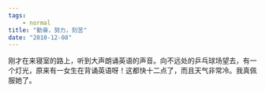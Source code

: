 ```yaml
---
tags:
    - normal
title: "勤奋，努力，刻苦"
date: "2010-12-08"
---
```


刚才在来寝室的路上，听到大声朗诵英语的声音。向不远处的乒乓球场望去，有一个灯光，原来有一女生在背诵英语呀！这都快十二点了，而且天气非常冷。我真佩服她了。
